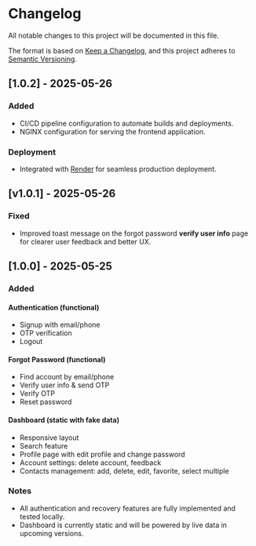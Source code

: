 # Changelog

All notable changes to this project will be documented in this file.

The format is based on [Keep a Changelog](https://keepachangelog.com/en/1.0.0/), and this project adheres to [Semantic Versioning](https://semver.org/).


## [1.0.2] - 2025-05-26

### Added
- CI/CD pipeline configuration to automate builds and deployments.
- NGINX configuration for serving the frontend application.

### Deployment
- Integrated with [Render](https://render.com) for seamless production deployment.

## [v1.0.1] - 2025-05-26

### Fixed
- Improved toast message on the forgot password **verify user info** page for clearer user feedback and better UX.

## [1.0.0] - 2025-05-25

### Added

#### Authentication (functional)

- Signup with email/phone
- OTP verification
- Logout

#### Forgot Password (functional)

- Find account by email/phone
- Verify user info & send OTP
- Verify OTP
- Reset password

#### Dashboard (static with fake data)

- Responsive layout
- Search feature
- Profile page with edit profile and change password
- Account settings: delete account, feedback
- Contacts management: add, delete, edit, favorite, select multiple

### Notes

- All authentication and recovery features are fully implemented and tested locally.
- Dashboard is currently static and will be powered by live data in upcoming versions.
